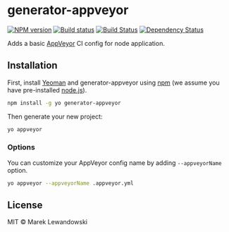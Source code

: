 # generator-appveyor

[![NPM version][npm-image]][npm-url] [![Build status][appveyor-image]][appveyor-url] [![Build Status][travis-image]][travis-url] [![Dependency Status][daviddm-image]][daviddm-url]

Adds a basic [AppVeyor](https://www.appveyor.com/) CI config for node application.

## Installation

First, install [Yeoman](http://yeoman.io) and generator-appveyor using [npm](https://www.npmjs.com/) (we assume you have pre-installed [node.js](https://nodejs.org/)).

```bash
npm install -g yo generator-appveyor
```

Then generate your new project:

```bash
yo appveyor
```

### Options

You can customize your AppVeyor config name by adding `--appveyorName` option.

```bash
yo appveyor --appveyorName .appveyor.yml
```

## License

MIT © Marek Lewandowski


[npm-image]: https://badge.fury.io/js/generator-appveyor.svg
[npm-url]: https://npmjs.org/package/generator-appveyor
[appveyor-image]: https://ci.appveyor.com/api/projects/status/npn3m9luoouasfp5/branch/master?svg=true&passingText=master%20%E2%9C%93
[appveyor-url]: https://ci.appveyor.com/project/mlewand/generator-appveyor/branch/master
[travis-image]: https://travis-ci.org/mlewand/generator-appveyor.svg?branch=master
[travis-url]: https://ci.appveyor.com/project/mlewand/generator-appveyor/branch/master
[daviddm-image]: https://david-dm.org/mlewand/generator-appveyor.svg?theme=shields.io
[daviddm-url]: https://david-dm.org/mlewand/generator-appveyor
